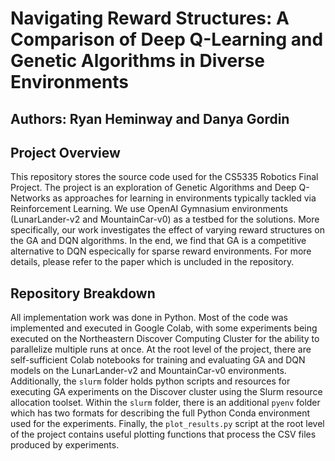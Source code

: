 # Navigating Reward Structures: A Comparison of Deep Q-Learning and Genetic Algorithms in Diverse Environments

## Authors: Ryan Heminway and Danya Gordin

## Project Overview

This repository stores the source code used for the CS5335 Robotics Final Project. The project is an exploration of Genetic Algorithms and Deep Q-Networks as approaches for learning in environments typically tackled via Reinforcement Learning. We use OpenAI Gymnasium environments (LunarLander-v2 and MountainCar-v0) as a testbed for the solutions. More specifically, our work investigates the effect of varying reward structures on the GA and DQN algorithms. In the end, we find that GA is a competitive alternative to DQN especically for sparse reward environments. For more details, please refer to the paper which is uncluded in the repository.

## Repository Breakdown

All implementation work was done in Python. Most of the code was implemented and executed in Google Colab, with some experiments being executed on the Northeastern Discover Computing Cluster for the ability to parallelize multiple runs at once. At the root level of the project, there are self-sufficient Colab notebooks for training and evaluating GA and DQN models on the LunarLander-v2 and MountainCar-v0 environments. Additionally, the `slurm` folder holds python scripts and resources for executing GA experiments on the Discover cluster using the Slurm resource allocation toolset. Within the `slurm` folder, there is an additional `pyenv` folder which has two formats for describing the full Python Conda environment used for the experiments. Finally, the `plot_results.py` script at the root level of the project contains useful plotting functions that process the CSV files produced by experiments.
